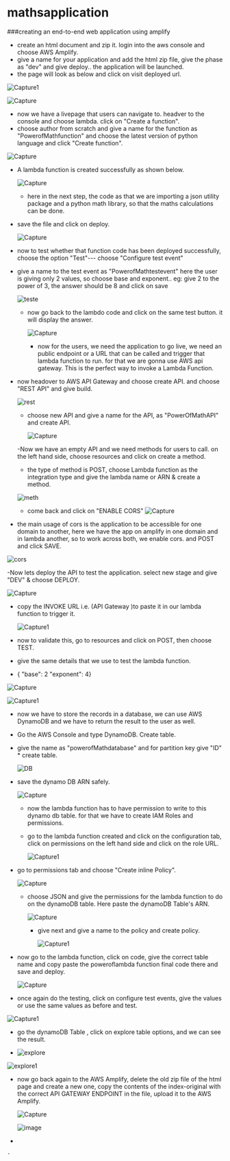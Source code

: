 # mathsapplication
###creating an end-to-end web application using amplify
- create an html document and zip it. login into the aws console and choose AWS Amplify.
- give a name for your application and add the html zip file, give the phase as "dev" and give deploy.. the application will be launched.
- the page will look as below and click on visit deployed url.

![Capture1](https://github.com/nirmal-jack/mathsapplication/assets/170439621/375fa4ab-4b61-4900-82a1-c095b56e10da)



  ![Capture](https://github.com/nirmal-jack/mathsapplication/assets/170439621/52d0a2aa-4bc6-461d-a6b0-d6e4b5222ac5)

- now we have a livepage that users can navigate to. headver to the console and choose lambda. click on "Create a function".
- choose author from scratch and give a name for the function as "PowerofMathfunction" and choose the latest version of python language and click "Create function".

  
![Capture](https://github.com/nirmal-jack/mathsapplication/assets/170439621/21d2d892-c4f2-46e8-b9c0-353cebc68690)


- A lambda function is created successfully as shown below.

  ![Capture](https://github.com/nirmal-jack/mathsapplication/assets/170439621/3ce4351d-522a-419c-ba40-c52e8abe80dd)

  - here in the next step, the code as that we are importing a json utility package and a python math library, so that the maths calculations can be done.
 - save the file and click on deploy.

   ![Capture](https://github.com/nirmal-jack/mathsapplication/assets/170439621/cfeba72a-60f8-4e5c-8370-b16276728b96)

- now to test whether that function code has been deployed successfully, choose the option "Test"--- choose "Configure test event"
- give a name to the test event as "PowerofMathtestevent"
  here the user is giving only 2 values, so choose base and exponent.. eg: give 2 to the power of 3, the answer should be 8 and click on save


  ![teste](https://github.com/nirmal-jack/mathsapplication/assets/170439621/7b8ab665-7619-4bf1-85f8-32bbd9cb548e)

  - now go back to the lambdo code and click on the same test button. it will display the answer.
 
    ![Capture](https://github.com/nirmal-jack/mathsapplication/assets/170439621/68a36f84-0203-4c2c-9821-c11c8a9b58ef)

    - now for the users, we need the application to go live, we need an public endpoint or a URL that can be called and trigger that lambda function to run.
     for that we are gonna use AWS api gateway. This is the perfect way to invoke a Lambda Function.

- now headover to AWS API Gateway and choose create API. and choose "REST API" and give build.

  ![rest](https://github.com/nirmal-jack/mathsapplication/assets/170439621/580aa47c-1737-451d-b7f2-4be90b283a23)

  - choose new API and give a name for the API, as "PowerOfMathAPI" and create API.
 
    ![Capture](https://github.com/nirmal-jack/mathsapplication/assets/170439621/d2bb9bcf-0f7c-4ca4-b058-1f518939bca0)

  -Now we have an empty API and we need methods for users to call. on the left hand side, choose resources and click on create a method.
  - the type of method is POST, choose Lambda function as the integration type and give the lambda name or ARN & create a method.
 
  ![meth](https://github.com/nirmal-jack/mathsapplication/assets/170439621/99c29bb8-0fb1-4bfa-ae8d-4d02b9363173)

  - come back and click on "ENABLE CORS"
    ![Capture](https://github.com/nirmal-jack/mathsapplication/assets/170439621/af2b6e0f-3d2e-4a72-b13c-32d9399fe54b)

- the main usage of cors is the application to be accessible for one domain to another, here we have the app on amplify in one domain and in lambda another, so to work across both, we enable cors. and POST and click SAVE.

![cors](https://github.com/nirmal-jack/mathsapplication/assets/170439621/63408d7c-ff7f-4c22-bdaa-09181cf0f306)

-Now lets deploy the API to test the application. select new stage and give "DEV" & choose DEPLOY.


![Capture](https://github.com/nirmal-jack/mathsapplication/assets/170439621/f572a2c0-116c-49e0-ae8d-005809c8cc50)


- copy the INVOKE URL i.e. (API Gateway )to paste it in our lambda function to trigger it.

  ![Capture1](https://github.com/nirmal-jack/mathsapplication/assets/170439621/834a18f0-efd0-4886-858e-bf5b7abe72a2)

- now to validate this, go to resources and click on POST, then choose TEST.
- give the same details that we use to test the lambda function.
-  {
  "base": 2
  "exponent": 4}

![Capture](https://github.com/nirmal-jack/mathsapplication/assets/170439621/befc0bc9-9d98-4874-ada6-838c52a992dc)


![Capture1](https://github.com/nirmal-jack/mathsapplication/assets/170439621/bfc0b80a-3de3-4706-a644-d78b7529faaa)

- now we have to store the records in a database, we can use AWS DynamoDB and we have to return the result to the user as well.
- Go the AWS Console and type DynamoDB. Create table.
- give the name as "powerofMathdatabase" and for partition key give "ID" * create table.

  ![DB](https://github.com/nirmal-jack/mathsapplication/assets/170439621/d89bae5c-898d-4f40-892a-17d5915034fc)

- save the dynamo DB ARN safely.

  ![Capture](https://github.com/nirmal-jack/mathsapplication/assets/170439621/7f3849b3-65ec-4d69-9183-1dc34526c3e0)

  - now the lambda function has to have permission to write to this dynamo db table. for that we have to create IAM Roles and permissions.
  - go to the lambda function created and click on the configuration tab, click on permissions on the left hand side and click on the role URL.
 
    ![Capture1](https://github.com/nirmal-jack/mathsapplication/assets/170439621/b203a2ba-d42a-4ecc-8223-6e5737624a54)


- go to permissions tab and choose "Create inline Policy".

  ![Capture](https://github.com/nirmal-jack/mathsapplication/assets/170439621/776c9dfd-8dad-490c-89cc-b091ce98e753)

  - choose JSON and give the permissions for the lambda function to do on the dynamoDB table. Here paste the dynamoDB Table's ARN.
 
    ![Capture](https://github.com/nirmal-jack/mathsapplication/assets/170439621/3ce4d75a-02b7-4196-83bc-103d95ff1541)


    - give next and give a name to the policy and create policy.
   
      ![Capture1](https://github.com/nirmal-jack/mathsapplication/assets/170439621/81adfd52-6ded-436f-84fc-5834c6e35f13)

- now go to the lambda function, click on code, give the correct table name  and copy paste the poweroflambda function final code there and save and deploy.

  ![Capture](https://github.com/nirmal-jack/mathsapplication/assets/170439621/6e14da78-e117-466d-8cf1-5eb58a82ecd7)


- once again do the testing, click on configure test events, give the values or use the same values as before and test.


![Capture1](https://github.com/nirmal-jack/mathsapplication/assets/170439621/5a724747-b3bf-4e39-967e-c3b842a297d0)

- go the dynamoDB Table , click on explore table options, and we can see the result.

- ![explore](https://github.com/nirmal-jack/mathsapplication/assets/170439621/fb244a20-b992-4d8c-bc66-61bb0169f7c5)



![explore1](https://github.com/nirmal-jack/mathsapplication/assets/170439621/e47ca79b-e8de-4f27-93ec-64127556e476)

- now go back again to the AWS Amplify, delete the old zip file of the html page and create a new one, copy the contents of the index-original with the correct API GATEWAY ENDPOINT in the file, upload it to the AWS Amplify.

  ![Capture](https://github.com/nirmal-jack/mathsapplication/assets/170439621/88d32ca3-b882-4579-8025-463afc57e46a)

  ![image](https://github.com/nirmal-jack/mathsapplication/assets/170439621/05fa55ae-b6a5-4b30-8641-9806550eefc3)




  







 
- 

 
    



  









  








    - 



   



